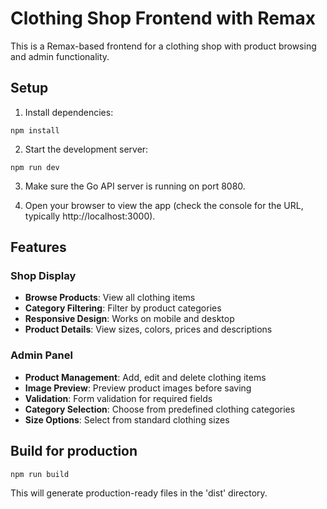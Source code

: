 # Clothing Shop Frontend with Remax

This is a Remax-based frontend for a clothing shop with product browsing and admin functionality.

## Setup

1. Install dependencies:
```
npm install
```

2. Start the development server:
```
npm run dev
```

3. Make sure the Go API server is running on port 8080.

4. Open your browser to view the app (check the console for the URL, typically http://localhost:3000).

## Features

### Shop Display
- **Browse Products**: View all clothing items
- **Category Filtering**: Filter by product categories
- **Responsive Design**: Works on mobile and desktop
- **Product Details**: View sizes, colors, prices and descriptions

### Admin Panel
- **Product Management**: Add, edit and delete clothing items
- **Image Preview**: Preview product images before saving
- **Validation**: Form validation for required fields
- **Category Selection**: Choose from predefined clothing categories
- **Size Options**: Select from standard clothing sizes

## Build for production

```
npm run build
```

This will generate production-ready files in the 'dist' directory.
